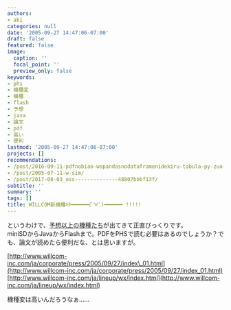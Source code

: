 ```yaml
---
authors:
- aki
categories: null
date: '2005-09-27 14:47:06-07:00'
draft: false
featured: false
image:
  caption: ''
  focal_point: ''
  preview_only: false
keywords:
- phs
- 機種変
- 機種
- flash
- 予想
- java
- 論文
- pdf
- 高い
- 便利
lastmod: '2005-09-27 14:47:06-07:00'
projects: []
recommendations:
- /post/2016-09-11-pdfnobiao-wopandasnodataframenidekiru-tabula-py-zuo-tuta/
- /post/2005-07-11-w-sim/
- /post/2017-08-03_oss--------------48807bbbf13f/
subtitle: ''
summary: ''
tags: []
title: WILLCOM新機種ｷﾀ━━━━━━(ﾟ∀ﾟ)━━━━━━ !!!!!
---
```


というわけで、[予想以上の機種たち](http://k-tai.impress.co.jp/cda/article/news_toppage/25795.html)が出てきて正直びっくりです。  
miniSDからJavaからFlashまで。PDFをPHSで読む必要はあるのでしょうか？でも、論文が読めたら便利だな、とは思いますが。  
  
[http://www.willcom-inc.com/ja/corporate/press/2005/09/27/index\_01.html](http://www.willcom-inc.com/ja/corporate/press/2005/09/27/index_01.html)  
[http://www.willcom-inc.com/ja/lineup/wx/index.html](http://www.willcom-inc.com/ja/lineup/wx/index.html)  
  
機種変は高いんだろうなぁ……